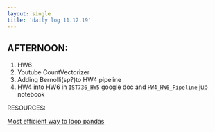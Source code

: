```yaml
---
layout: single
title: 'daily log 11.12.19'
---
```


## AFTERNOON:

1. HW6
2. Youtube CountVectorizer
3. Adding Bernolli(sp?)to HW4 pipeline
4. HW4 into HW6 in `IST736_HW5` google doc and `HW4_HW6_Pipeline` jup notebook

RESOURCES:

[Most efficient way to loop pandas](https://stackoverflow.com/questions/7837722/what-is-the-most-efficient-way-to-loop-through-dataframes-with-pandas/11617194#11617194)
